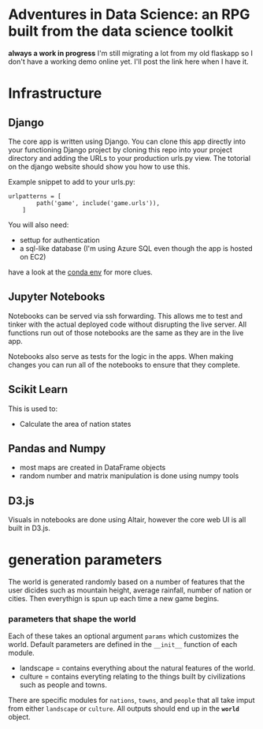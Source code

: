 # Adventures in Data Science: an RPG built from the data science toolkit
**always a work in progress**
I'm still migrating a lot from my old flaskapp so I don't have a working demo online yet. I'll post the link here when I have it. 

# Infrastructure
## Django
The core app is written using Django. You can clone this app directly into your functioning Django project by cloning this repo into your project directory and adding the URLs to your production urls.py view. The totorial on the django website should show you how to use this.

Example snippet to add to your urls.py:
```
urlpatterns = [
        path('game', include('game.urls')),
    ]
```

You will also need:
* settup for authentication
* a sql-like database (I'm using Azure SQL even though the app is hosted on EC2) 

have a look at the [conda env](https://github.com/BillmanH/homepage/blob/master/prodweb_env.yaml) for more clues.
## Jupyter Notebooks
Notebooks can be served via ssh forwarding. This allows me to test and tinker with the actual deployed code without disrupting the live server. All functions run out of those notebooks are the same as they are in the live app.

Notebooks also serve as tests for the logic in the apps. When making changes you can run all of the notebooks to ensure that they complete. 

## Scikit Learn
This is used to:
* Calculate the area of nation states
## Pandas and Numpy
* most maps are created in DataFrame objects
* random number and matrix manipulation is done using numpy tools
## D3.js
Visuals in notebooks are done using Altair, however the core web UI is all built in D3.js. 

# generation parameters
The world is generated randomly based on a number of features that the user dicides such as mountain height, average rainfall, number of nation or cities. Then everythign is spun up each time a new game begins. 

### parameters that shape the world
Each of these takes an optional argument `params` which customizes the world. Default parameters are defined in the `__init__` function of each module.  
* landscape = contains everything about the natural features of the world.
* culture = contains everyting relating to the things built by civilizations such as people and towns. 

There are specific modules for `nations`, `towns`, and `people` that all take imput from either `landscape` or `culture`. All outputs should end up in the **`world`** object. 
